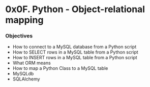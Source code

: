 # 0x0F. Python - Object-relational mapping

### Objectives
- How to connect to a MySQL database from a Python script
- How to SELECT rows in a MySQL table from a Python script
- How to INSERT rows in a MySQL table from a Python script
- What ORM means
- How to map a Python Class to a MySQL table
- MySQLdb
- SQLAlchemy
